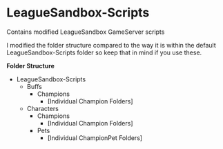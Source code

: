# LeagueSandbox-Scripts
 Contains modified LeagueSandbox GameServer scripts

I modified the folder structure compared to the way it is within the default LeagueSandbox-Scripts folder so keep that in mind if you use these.

**Folder Structure**
* LeagueSandbox-Scripts
  * Buffs
    * Champions
      * [Individual Champion Folders]
  * Characters
    *  Champions
       *  [Individual Champion Folders]
    *  Pets
       *  [Individual ChampionPet Folders]